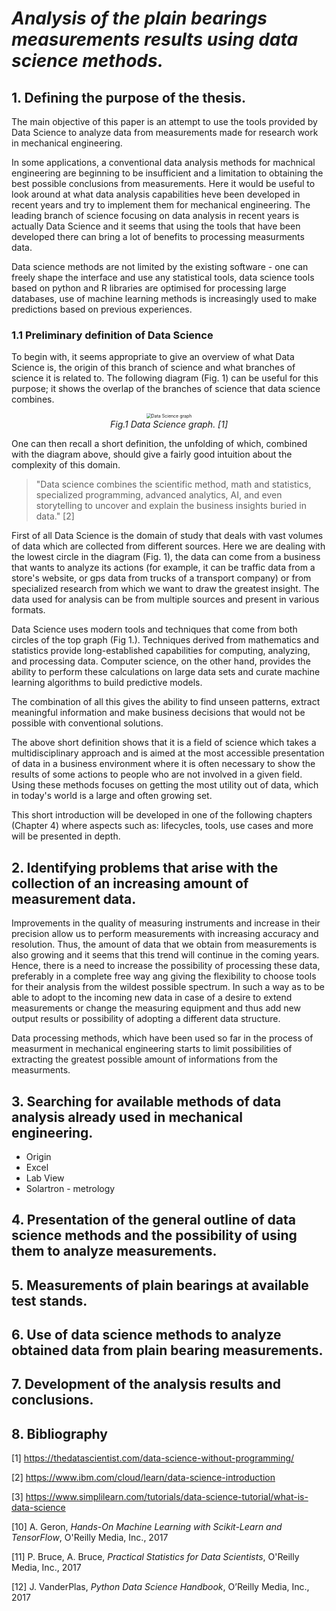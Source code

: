 # _Analysis of the plain bearings measurements results using data science methods._

## 1. Defining the purpose of the thesis.

The main objective of this paper is an attempt to use the tools provided by Data Science to analyze data from measurements made for research work in mechanical engineering.

In some applications, a conventional data analysis methods for machnical engineering are beginning to be insufficient and a limitation to obtaining the best possible conclusions from measurements. Here it would be useful to look around at what data analysis capabilities heve been developed in recent years and try to implement them for mechanical engineering. The leading branch of science focusing on data analysis in recent years is actually Data Science and it seems that using the tools that have been developed there can bring a lot of benefits to processing measurments data. 

Data science methods are not limited by the existing software - one can freely shape the interface and use any statistical tools, data science tools based on python and R libraries are optimised for processing large databases, use of machine learning methods is increasingly used to make predictions based on previous experiences.

### 1.1 Preliminary definition of Data Science

To begin with, it seems appropriate to give an overview of what Data Science is, the origin of this branch of science and what branches of science it is related to. The following diagram (Fig. 1) can be useful for this purpose; it shows the overlap of the branches of science that data science combines.


<figure align="center">
  <img align="center" src="/Users/w.szczawinski/Projects/master-thesis/data-science-graph.png" alt="Data Science graph" style="zoom:50%;" />
  <figcaption align = "center">
    <i>Fig.1 Data Science graph. [1]</i>
  </figcaption>
</figure>

One can then recall a short definition, the unfolding of which, combined with the diagram above, should give a fairly good intuition about the complexity of this domain.

> "Data science combines the scientific method, math and statistics, specialized programming, advanced analytics, AI, and even storytelling to uncover and explain the business insights buried in data." [2]

First of all Data Science is the domain of study that deals with vast volumes of data which are collected from different sources. Here we are dealing with the lowest circle in the diagram (Fig. 1), the data can come from a business that wants to analyze its actions (for example, it can be traffic data from a store's website, or gps data from trucks of a transport company) or from specialized research from which we want to draw the greatest insight. The data used for analysis can be from multiple sources and present in various formats.

Data Science uses modern tools and techniques that come from both circles of the top graph (Fig 1.). Techniques derived from mathematics and statistics provide long-established capabilities for computing, analyzing, and processing data. Computer science, on the other hand, provides the ability to perform these calculations on large data sets and curate machine learning algorithms to build predictive models. 

The combination of all this gives  the ability to find unseen patterns, extract meaningful information and make business decisions that would not be possible with conventional solutions.

The above short definition shows that it is a field of science which takes a multidisciplinary approach and is aimed at the most accessible presentation of data in a business environment where it is often necessary to show the results of some actions to people who are not involved in a given field. Using these methods focuses on getting the most utility out of data, which in today's world is a large and often growing set.  

This short introduction will be developed in one of the following chapters (Chapter 4) where aspects such as: lifecycles, tools, use cases and more will be presented in depth.

## 2. Identifying problems that arise with the collection of an increasing amount of measurement data.

Improvements in the quality of measuring instruments and increase in their precision allow us to perform measurements with increasing accuracy and resolution. Thus, the amount of data that we obtain from measurements is also growing and it seems that this trend will continue in the coming years. Hence, there is a need to increase the possibility of processing these data, preferably in a complete free way ang giving the flexibility to choose tools for their analysis from the wildest possible spectrum. In such a way as to be able to adopt to the incoming new data in case of a desire to extend measurements or change the measuring equipment and thus add new output results or possibility of adopting a different data structure.

Data processing methods, which have been used so far in the process of measurment in mechanical engineering starts to limit possibilities of extracting the greatest possible amount of informations from the measurments.

## 3. Searching for available methods of data analysis already used in mechanical engineering.

- Origin 
- Excel 
- Lab View 
- Solartron - metrology

## 4. Presentation of the general outline of data science methods and the possibility of using them to analyze measurements.

## 5. Measurements of plain bearings at available test stands.

## 6. Use of data science methods to analyze obtained data from plain bearing measurements.

## 7. Development of the analysis results and conclusions.

## 8. Bibliography

[1] https://thedatascientist.com/data-science-without-programming/

[2] https://www.ibm.com/cloud/learn/data-science-introduction

[3] https://www.simplilearn.com/tutorials/data-science-tutorial/what-is-data-science

[10] A. Geron, _Hands-On Machine Learning with Scikit-Learn and TensorFlow_, O'Reilly Media, Inc., 2017

[11] P. Bruce, A. Bruce, _Practical Statistics for Data Scientists_, O'Reilly Media, Inc., 2017

[12] J. VanderPlas, _Python Data Science Handbook_, O’Reilly Media, Inc., 2017

